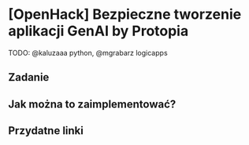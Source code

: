 # [OpenHack] Bezpieczne tworzenie aplikacji GenAI by Protopia

TODO: @kaluzaaa python, @mgrabarz logicapps

## Zadanie

## Jak można to zaimplementować?

## Przydatne linki
